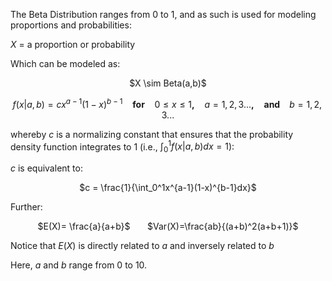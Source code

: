 The Beta Distribution ranges from 0 to 1, and as such is used for modeling proportions and probabilities:

$X$ = a proportion or probability

Which can be modeled as:

<center> $X \sim Beta(a,b)$ 

$f(x|a,b)= cx^{a-1} (1-x)^{b-1}$ &nbsp;&nbsp; <b>for</b> &nbsp;&nbsp; $0 \leq x \leq 1$<b>,</b> &nbsp;&nbsp; $a=1,2,3...$<b>,</b> &nbsp;&nbsp; <b> and </b> &nbsp;&nbsp; $b = 1,2,3...$ </center>

whereby $c$ is a normalizing constant that ensures that the probability density function integrates to 1 (i.e., $\int_0^1 f(x|a,b)dx =1$):

$c$ is equivalent to:

<center> $c = \frac{1}{\int_0^1x^{a-1}(1-x)^{b-1}dx}$</center>

Further:

<center> $E(X)= \frac{a}{a+b}$ &nbsp;&nbsp;&nbsp;&nbsp;&nbsp; $Var(X)=\frac{ab}{(a+b)^2(a+b+1)}$</center>

Notice that $E(X)$ is directly related to $a$ and inversely related to $b$

Here, $a$ and $b$ range from 0 to 10.
